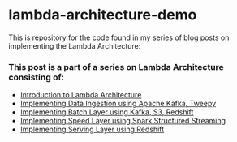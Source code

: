 # lambda-architecture-demo

This is repository for the code found in my series of blog posts on implementing the Lambda Architecture: 

<h3 id="toc_1">This post is a part of a series on Lambda Architecture consisting of:</h3>
<ul>
	<li><a href="https://dorianbg.wordpress.com/2017/11/10/introduction-to-lambda-architecture/">Introduction to Lambda Architecture</a></li>
	<li><a href="https://dorianbg.wordpress.com/2017/11/11/ingesting-realtime-tweets-using-apache-kafka-tweepy-and-python/">Implementing Data Ingestion using Apache Kafka, Tweepy</a></li>
	<li><a href="https://dorianbg.wordpress.com/2017/11/11/building-the-batch-layer-of-lambda-architecture-using-s3-redshift-and-apache-kafka/">Implementing Batch Layer using Kafka, S3, Redshift</a></li>
	<li><a href="https://dorianbg.wordpress.com/2017/11/11/building-the-speed-layer-of-lambda-architecture-using-structured-spark-streaming/">Implementing Speed Layer using Spark Structured Streaming</a></li>
	<li><a href="https://dorianbg.wordpress.com/2017/11/11/building-the-serving-layer-of-lambda-architecture-using-redshift/">Implementing Serving Layer using Redshift</a></li>
